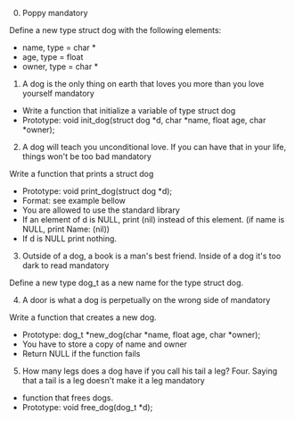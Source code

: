 0. Poppy
mandatory

Define a new type struct dog with the following elements:

- name, type = char *
- age, type = float
- owner, type = char *

1. A dog is the only thing on earth that loves you more than you love yourself
mandatory

- Write a function that initialize a variable of type struct dog
- Prototype: void init_dog(struct dog *d, char *name, float age, char *owner);

2. A dog will teach you unconditional love. If you can have that in your life, things won't be too bad
mandatory

Write a function that prints a struct dog

- Prototype: void print_dog(struct dog *d);
- Format: see example bellow
- You are allowed to use the standard library
- If an element of d is NULL, print (nil) instead of this element. (if name is NULL, print Name: (nil))
- If d is NULL print nothing.

3. Outside of a dog, a book is a man's best friend. Inside of a dog it's too dark to read
mandatory

Define a new type dog_t as a new name for the type struct dog.

4. A door is what a dog is perpetually on the wrong side of
mandatory

Write a function that creates a new dog.

- Prototype: dog_t *new_dog(char *name, float age, char *owner);
- You have to store a copy of name and owner
- Return NULL if the function fails

5. How many legs does a dog have if you call his tail a leg? Four. Saying that a tail is a leg doesn't make it a leg
mandatory

- function that frees dogs.
- Prototype: void free_dog(dog_t *d);
